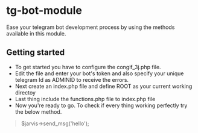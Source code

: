 # tg-bot-module
 Ease your telegram bot development process by using the methods available in this module.

## Getting started
- To get started you have to configure the congif_3j.php file.
- Edit the file and enter your bot's token and also specify your unique telegram Id as ADMINID to receive the errors.
- Next create an index.php file and define ROOT as your current working directoy
- Last thing include the functions.php file to index.php file
- Now you're ready to go. To check if every thing working perfectly try the below method.

> $jarvis->send_msg('hello');
